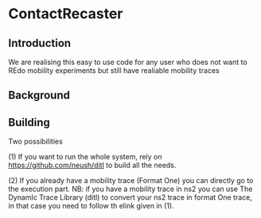 ContactRecaster
===============

Introduction
------------

We are realising this easy to use code for any user who does not want to REdo mobility experiments but still have realiable mobility traces 

Background
------------



Building
------------

Two possibilities


(1) If you want to run the whole system, rely on https://github.com/neush/ditl to build all the needs.
    
(2) If you already have a mobility trace (Format One) you can directly go to the execution part.
NB: if you have a mobility trace in ns2 you can use The DynamIc Trace Library (ditl) to convert your ns2 trace in format One trace, in that case you need to follow th elink given in (1).
